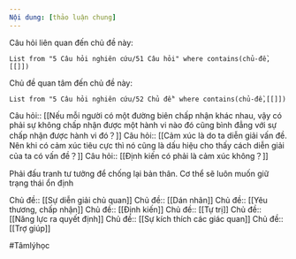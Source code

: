 ```yaml
---
Nội dung: [thảo luận chung]
---
```


Câu hỏi liên quan đến chủ đề này:
```dataview
List from "5 Câu hỏi nghiên cứu/51 Câu hỏi" where contains(chủ-đề,[[]]) 
```

Chủ đề quan tâm đến chủ đề này:
```dataview
List from "5 Câu hỏi nghiên cứu/52 Chủ đề" where contains(chủ-đề,[[]]) 
```
 
Câu hỏi:: [[Nếu mỗi người có một đường biên chấp nhận khác nhau, vậy có phải sự không chấp nhận được một hành vi nào đó cũng bình đẳng với sự chấp nhận được hành vi đó？]] 
Câu hỏi:: [[Cảm xúc là do ta diễn giải vấn đề. Nên khi có cảm xúc tiêu cực thì nó cũng là dấu hiệu cho thấy cách diễn giải của ta có vấn đề？]] 
Câu hỏi:: [[Định kiến có phải là cảm xúc không？]]

Phải đấu tranh tư tưởng để chống lại bản thân. Cơ thể sẽ luôn muốn giữ trạng thái ổn định

Chủ đề:: [[Sự diễn giải chủ quan]]
Chủ đề:: [[Dán nhãn]]
Chủ đề:: [[Yêu thương, chấp nhận]]
Chủ đề:: [[Định kiến]]
Chủ đề:: [[Tự trị]]
Chủ đề:: [[Năng lực ra quyết định]]
Chủ đề:: [[Sự kích thích các giác quan]]
Chủ đề:: [[Trợ giúp]]

#Tâmlýhọc